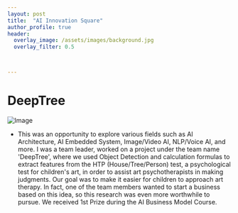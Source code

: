 ```yaml
---
layout: post
title:  "AI Innovation Square"
author_profile: true
header:
  overlay_image: /assets/images/background.jpg
  overlay_filter: 0.5



---
```


  

# DeepTree

![Image](https://haribojun.github.io/assets/images/exp_0.png)


- This was an opportunity to explore various fields such as AI Architecture, AI Embedded System, Image/Video AI, NLP/Voice AI, and more. I was a team leader, worked on a project under the team name 'DeepTree', where we used Object Detection and calculation formulas to extract features from the HTP (House/Tree/Person) test, a psychological test for children's art, in order to assist art psychotherapists in making judgments. Our goal was to make it easier for children to approach art therapy. In fact, one of the team members wanted to start a business based on this idea, so this research was even more worthwhile to pursue. We received 1st Prize during the AI Business Model Course.



